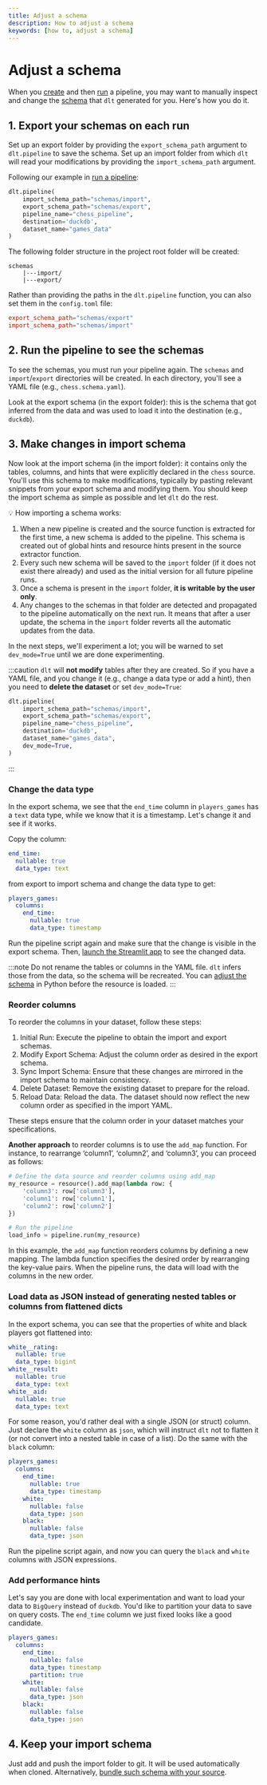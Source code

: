 ```yaml
---
title: Adjust a schema
description: How to adjust a schema
keywords: [how to, adjust a schema]
---
```


# Adjust a schema

When you [create](create-a-pipeline.md) and then [run](run-a-pipeline.md) a pipeline, you may want
to manually inspect and change the [schema](../general-usage/schema.md) that `dlt` generated for
you. Here's how you do it.

## 1. Export your schemas on each run

Set up an export folder by providing the `export_schema_path` argument to `dlt.pipeline` to save the
schema. Set up an import folder from which `dlt` will read your modifications by providing
the `import_schema_path` argument.

Following our example in [run a pipeline](run-a-pipeline.md):

```py
dlt.pipeline(
    import_schema_path="schemas/import",
    export_schema_path="schemas/export",
    pipeline_name="chess_pipeline",
    destination='duckdb',
    dataset_name="games_data"
)
```

The following folder structure in the project root folder will be created:

```text
schemas
    |---import/
    |---export/
```

Rather than providing the paths in the `dlt.pipeline` function, you can also set them
in the `config.toml` file:

```toml
export_schema_path="schemas/export"
import_schema_path="schemas/import"
```

## 2. Run the pipeline to see the schemas

To see the schemas, you must run your pipeline again. The `schemas` and `import`/`export`
directories will be created. In each directory, you'll see a YAML file (e.g., `chess.schema.yaml`).

Look at the export schema (in the export folder): this is the schema that got inferred from the data
and was used to load it into the destination (e.g., `duckdb`).

## 3. Make changes in import schema

Now look at the import schema (in the import folder): it contains only the tables, columns, and
hints that were explicitly declared in the `chess` source. You'll use this schema to make
modifications, typically by pasting relevant snippets from your export schema and modifying them.
You should keep the import schema as simple as possible and let `dlt` do the rest.

💡 How importing a schema works:

1. When a new pipeline is created and the source function is extracted for the first time, a new
   schema is added to the pipeline. This schema is created out of global hints and resource hints
   present in the source extractor function.
2. Every such new schema will be saved to the `import` folder (if it does not exist there already)
   and used as the initial version for all future pipeline runs.
3. Once a schema is present in the `import` folder, **it is writable by the user only**.
4. Any changes to the schemas in that folder are detected and propagated to the pipeline
   automatically on the next run. It means that after a user update, the schema in the `import`
   folder reverts all the automatic updates from the data.

In the next steps, we'll experiment a lot; you will be warned to set `dev_mode=True` until we are done experimenting.

:::caution
`dlt` will **not modify** tables after they are created.
So if you have a YAML file, and you change it (e.g., change a data type or add a hint),
then you need to **delete the dataset**
or set `dev_mode=True`:
```py
dlt.pipeline(
    import_schema_path="schemas/import",
    export_schema_path="schemas/export",
    pipeline_name="chess_pipeline",
    destination='duckdb',
    dataset_name="games_data",
    dev_mode=True,
)
```
:::

### Change the data type

In the export schema, we see that the `end_time` column in `players_games` has a `text` data type, while we know that it is a timestamp. Let's change it and see if it works.

Copy the column:

```yaml
end_time:
  nullable: true
  data_type: text
```

from export to import schema and change the data type to get:

```yaml
players_games:
  columns:
    end_time:
      nullable: true
      data_type: timestamp
```

Run the pipeline script again and make sure that the change is visible in the export schema. Then,
[launch the Streamlit app](../dlt-ecosystem/dataset-access/streamlit) to see the changed data.

:::note
Do not rename the tables or columns in the YAML file. `dlt` infers those from the data, so the schema will be recreated.
You can [adjust the schema](../general-usage/resource.md#adjust-schema) in Python before the resource is loaded.
:::

### Reorder columns
To reorder the columns in your dataset, follow these steps:

1. Initial Run: Execute the pipeline to obtain the import and export schemas.
1. Modify Export Schema: Adjust the column order as desired in the export schema.
1. Sync Import Schema: Ensure that these changes are mirrored in the import schema to maintain consistency.
1. Delete Dataset: Remove the existing dataset to prepare for the reload.
1. Reload Data: Reload the data. The dataset should now reflect the new column order as specified in the import YAML.

These steps ensure that the column order in your dataset matches your specifications.

**Another approach** to reorder columns is to use the `add_map` function. For instance, to rearrange ‘column1’, ‘column2’, and ‘column3’, you can proceed as follows:

```py
# Define the data source and reorder columns using add_map
my_resource = resource().add_map(lambda row: {
    'column3': row['column3'],
    'column1': row['column1'],
    'column2': row['column2']
})

# Run the pipeline
load_info = pipeline.run(my_resource)
```

In this example, the `add_map` function reorders columns by defining a new mapping. The lambda function specifies the desired order by rearranging the key-value pairs. When the pipeline runs, the data will load with the columns in the new order.

### Load data as JSON instead of generating nested tables or columns from flattened dicts

In the export schema, you can see that the properties of white and black players got flattened into:

```yaml
white__rating:
  nullable: true
  data_type: bigint
white__result:
  nullable: true
  data_type: text
white__aid:
  nullable: true
  data_type: text
```

For some reason, you'd rather deal with a single JSON (or struct) column. Just declare the `white`
column as `json`, which will instruct `dlt` not to flatten it (or not convert into a nested table in
case of a list). Do the same with the `black` column:

```yaml
players_games:
  columns:
    end_time:
      nullable: true
      data_type: timestamp
    white:
      nullable: false
      data_type: json
    black:
      nullable: false
      data_type: json
```

Run the pipeline script again, and now you can query the `black` and `white` columns with JSON
expressions.

### Add performance hints

Let's say you are done with local experimentation and want to load your data to `BigQuery` instead
of `duckdb`. You'd like to partition your data to save on query costs. The `end_time` column we just
fixed looks like a good candidate.

```yaml
players_games:
  columns:
    end_time:
      nullable: false
      data_type: timestamp
      partition: true
    white:
      nullable: false
      data_type: json
    black:
      nullable: false
      data_type: json
```

## 4. Keep your import schema

Just add and push the import folder to git. It will be used automatically when cloned. Alternatively,
[bundle such schema with your source](../general-usage/schema.md#attaching-schemas-to-sources).


